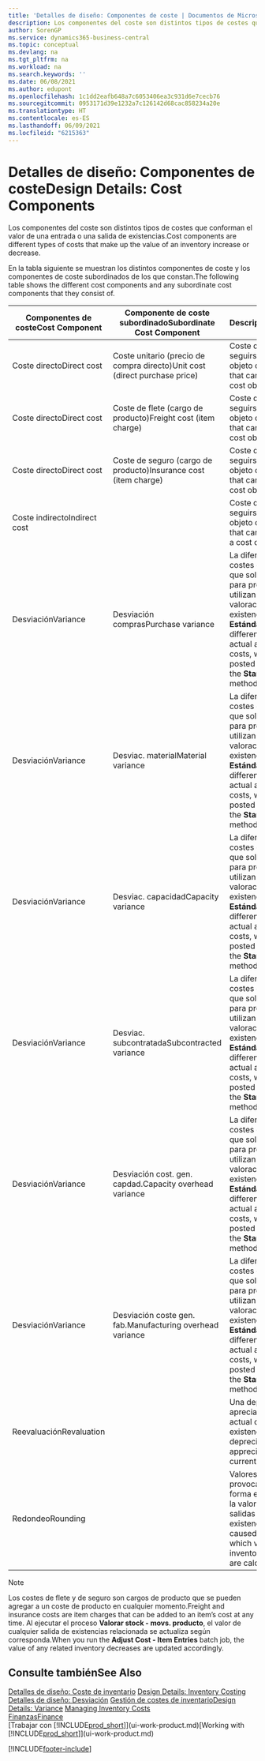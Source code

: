 ```yaml
---
title: 'Detalles de diseño: Componentes de coste | Documentos de Microsoft'
description: Los componentes del coste son distintos tipos de costes que conforman el valor de una entrada o una salida de existencias.
author: SorenGP
ms.service: dynamics365-business-central
ms.topic: conceptual
ms.devlang: na
ms.tgt_pltfrm: na
ms.workload: na
ms.search.keywords: ''
ms.date: 06/08/2021
ms.author: edupont
ms.openlocfilehash: 1c1dd2eafb648a7c6053406ea3c931d6e7cecb76
ms.sourcegitcommit: 0953171d39e1232a7c126142d68cac858234a20e
ms.translationtype: HT
ms.contentlocale: es-ES
ms.lasthandoff: 06/09/2021
ms.locfileid: "6215363"
---
```

# <a name="design-details-cost-components"></a><span data-ttu-id="fae8d-103">Detalles de diseño: Componentes de coste</span><span class="sxs-lookup"><span data-stu-id="fae8d-103">Design Details: Cost Components</span></span>
<span data-ttu-id="fae8d-104">Los componentes del coste son distintos tipos de costes que conforman el valor de una entrada o una salida de existencias.</span><span class="sxs-lookup"><span data-stu-id="fae8d-104">Cost components are different types of costs that make up the value of an inventory increase or decrease.</span></span>  

 <span data-ttu-id="fae8d-105">En la tabla siguiente se muestran los distintos componentes de coste y los componentes de coste subordinados de los que constan.</span><span class="sxs-lookup"><span data-stu-id="fae8d-105">The following table shows the different cost components and any subordinate cost components that they consist of.</span></span>  

|<span data-ttu-id="fae8d-106">Componentes de coste</span><span class="sxs-lookup"><span data-stu-id="fae8d-106">Cost Component</span></span>|<span data-ttu-id="fae8d-107">Componente de coste subordinado</span><span class="sxs-lookup"><span data-stu-id="fae8d-107">Subordinate Cost Component</span></span>|<span data-ttu-id="fae8d-108">Description</span><span class="sxs-lookup"><span data-stu-id="fae8d-108">Description</span></span>|  
|--------------------|--------------------------------|---------------------------------------|  
|<span data-ttu-id="fae8d-109">Coste directo</span><span class="sxs-lookup"><span data-stu-id="fae8d-109">Direct cost</span></span>|<span data-ttu-id="fae8d-110">Coste unitario (precio de compra directo)</span><span class="sxs-lookup"><span data-stu-id="fae8d-110">Unit cost (direct purchase price)</span></span>|<span data-ttu-id="fae8d-111">Coste que puede seguirse hasta un objeto de coste.</span><span class="sxs-lookup"><span data-stu-id="fae8d-111">Cost that can be traced to a cost object.</span></span>|  
|<span data-ttu-id="fae8d-112">Coste directo</span><span class="sxs-lookup"><span data-stu-id="fae8d-112">Direct cost</span></span>|<span data-ttu-id="fae8d-113">Coste de flete (cargo de producto)</span><span class="sxs-lookup"><span data-stu-id="fae8d-113">Freight cost (item charge)</span></span>|<span data-ttu-id="fae8d-114">Coste que puede seguirse hasta un objeto de coste.</span><span class="sxs-lookup"><span data-stu-id="fae8d-114">Cost that can be traced to a cost object.</span></span>|  
|<span data-ttu-id="fae8d-115">Coste directo</span><span class="sxs-lookup"><span data-stu-id="fae8d-115">Direct cost</span></span>|<span data-ttu-id="fae8d-116">Coste de seguro (cargo de producto)</span><span class="sxs-lookup"><span data-stu-id="fae8d-116">Insurance cost (item charge)</span></span>|<span data-ttu-id="fae8d-117">Coste que puede seguirse hasta un objeto de coste.</span><span class="sxs-lookup"><span data-stu-id="fae8d-117">Cost that can be traced to a cost object.</span></span>|  
|<span data-ttu-id="fae8d-118">Coste indirecto</span><span class="sxs-lookup"><span data-stu-id="fae8d-118">Indirect cost</span></span>||<span data-ttu-id="fae8d-119">Coste que no puede seguirse hasta un objeto de coste.</span><span class="sxs-lookup"><span data-stu-id="fae8d-119">Cost that cannot be traced to a cost object.</span></span>|  
|<span data-ttu-id="fae8d-120">Desviación</span><span class="sxs-lookup"><span data-stu-id="fae8d-120">Variance</span></span>|<span data-ttu-id="fae8d-121">Desviación compras</span><span class="sxs-lookup"><span data-stu-id="fae8d-121">Purchase variance</span></span>|<span data-ttu-id="fae8d-122">La diferencia entre los costes estándar y real, que solo se registra para productos que utilizan el método de valoración de existencias **Estándar**.</span><span class="sxs-lookup"><span data-stu-id="fae8d-122">The difference between actual and standard costs, which is only posted for items using the **Standard** costing method.</span></span>|  
|<span data-ttu-id="fae8d-123">Desviación</span><span class="sxs-lookup"><span data-stu-id="fae8d-123">Variance</span></span>|<span data-ttu-id="fae8d-124">Desviac. material</span><span class="sxs-lookup"><span data-stu-id="fae8d-124">Material variance</span></span>|<span data-ttu-id="fae8d-125">La diferencia entre los costes estándar y real, que solo se registra para productos que utilizan el método de valoración de existencias **Estándar**.</span><span class="sxs-lookup"><span data-stu-id="fae8d-125">The difference between actual and standard costs, which is only posted for items using the **Standard** costing method.</span></span>|  
|<span data-ttu-id="fae8d-126">Desviación</span><span class="sxs-lookup"><span data-stu-id="fae8d-126">Variance</span></span>|<span data-ttu-id="fae8d-127">Desviac. capacidad</span><span class="sxs-lookup"><span data-stu-id="fae8d-127">Capacity variance</span></span>|<span data-ttu-id="fae8d-128">La diferencia entre los costes estándar y real, que solo se registra para productos que utilizan el método de valoración de existencias **Estándar**.</span><span class="sxs-lookup"><span data-stu-id="fae8d-128">The difference between actual and standard costs, which is only posted for items using the **Standard** costing method.</span></span>|  
|<span data-ttu-id="fae8d-129">Desviación</span><span class="sxs-lookup"><span data-stu-id="fae8d-129">Variance</span></span>|<span data-ttu-id="fae8d-130">Desviac. subcontratada</span><span class="sxs-lookup"><span data-stu-id="fae8d-130">Subcontracted variance</span></span>|<span data-ttu-id="fae8d-131">La diferencia entre los costes estándar y real, que solo se registra para productos que utilizan el método de valoración de existencias **Estándar**.</span><span class="sxs-lookup"><span data-stu-id="fae8d-131">The difference between actual and standard costs, which is only posted for items using the **Standard** costing method.</span></span>|  
|<span data-ttu-id="fae8d-132">Desviación</span><span class="sxs-lookup"><span data-stu-id="fae8d-132">Variance</span></span>|<span data-ttu-id="fae8d-133">Desviación cost. gen. capdad.</span><span class="sxs-lookup"><span data-stu-id="fae8d-133">Capacity overhead variance</span></span>|<span data-ttu-id="fae8d-134">La diferencia entre los costes estándar y real, que solo se registra para productos que utilizan el método de valoración de existencias **Estándar**.</span><span class="sxs-lookup"><span data-stu-id="fae8d-134">The difference between actual and standard costs, which is only posted for items using the **Standard** costing method.</span></span>|  
|<span data-ttu-id="fae8d-135">Desviación</span><span class="sxs-lookup"><span data-stu-id="fae8d-135">Variance</span></span>|<span data-ttu-id="fae8d-136">Desviación coste gen. fab.</span><span class="sxs-lookup"><span data-stu-id="fae8d-136">Manufacturing overhead variance</span></span>|<span data-ttu-id="fae8d-137">La diferencia entre los costes estándar y real, que solo se registra para productos que utilizan el método de valoración de existencias **Estándar**.</span><span class="sxs-lookup"><span data-stu-id="fae8d-137">The difference between actual and standard costs, which is only posted for items using the **Standard** costing method.</span></span>|  
|<span data-ttu-id="fae8d-138">Reevaluación</span><span class="sxs-lookup"><span data-stu-id="fae8d-138">Revaluation</span></span>||<span data-ttu-id="fae8d-139">Una depreciación o apreciación del valor actual de las existencias.</span><span class="sxs-lookup"><span data-stu-id="fae8d-139">A depreciation or appreciation of the current inventory value.</span></span>|  
|<span data-ttu-id="fae8d-140">Redondeo</span><span class="sxs-lookup"><span data-stu-id="fae8d-140">Rounding</span></span>||<span data-ttu-id="fae8d-141">Valores residuales provocados por la forma en que se calcula la valoración de las salidas de existencias.</span><span class="sxs-lookup"><span data-stu-id="fae8d-141">Residuals caused by the way in which valuation of inventory decreases are calculated.</span></span>|  

> [!NOTE]  
>  <span data-ttu-id="fae8d-142">Los costes de flete y de seguro son cargos de producto que se pueden agregar a un coste de producto en cualquier momento.</span><span class="sxs-lookup"><span data-stu-id="fae8d-142">Freight and insurance costs are item charges that can be added to an item’s cost at any time.</span></span> <span data-ttu-id="fae8d-143">Al ejecutar el proceso **Valorar stock - movs. producto**, el valor de cualquier salida de existencias relacionada se actualiza según corresponda.</span><span class="sxs-lookup"><span data-stu-id="fae8d-143">When you run the **Adjust Cost - Item Entries** batch job, the value of any related inventory decreases are updated accordingly.</span></span>  

## <a name="see-also"></a><span data-ttu-id="fae8d-144">Consulte también</span><span class="sxs-lookup"><span data-stu-id="fae8d-144">See Also</span></span>  
 <span data-ttu-id="fae8d-145">[Detalles de diseño: Coste de inventario](design-details-inventory-costing.md) </span><span class="sxs-lookup"><span data-stu-id="fae8d-145">[Design Details: Inventory Costing](design-details-inventory-costing.md) </span></span>  
 <span data-ttu-id="fae8d-146">[Detalles de diseño: Desviación](design-details-variance.md) [Gestión de costes de inventario](finance-manage-inventory-costs.md)</span><span class="sxs-lookup"><span data-stu-id="fae8d-146">[Design Details: Variance](design-details-variance.md) [Managing Inventory Costs](finance-manage-inventory-costs.md)</span></span>  
 [<span data-ttu-id="fae8d-147">Finanzas</span><span class="sxs-lookup"><span data-stu-id="fae8d-147">Finance</span></span>](finance.md)  
 <span data-ttu-id="fae8d-148">[Trabajar con [!INCLUDE[prod_short](includes/prod_short.md)]](ui-work-product.md)</span><span class="sxs-lookup"><span data-stu-id="fae8d-148">[Working with [!INCLUDE[prod_short](includes/prod_short.md)]](ui-work-product.md)</span></span>  


[!INCLUDE[footer-include](includes/footer-banner.md)]